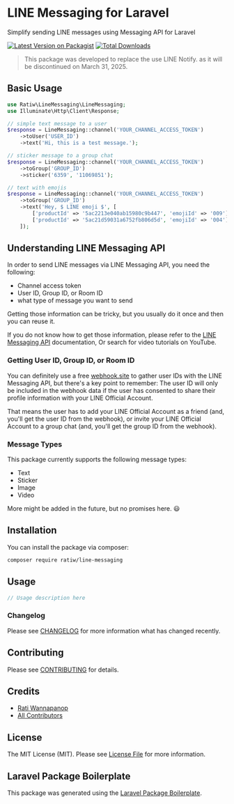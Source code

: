 # LINE Messaging for Laravel

Simplify sending LINE messages using Messaging API for Laravel


[![Latest Version on Packagist](https://img.shields.io/packagist/v/ratiw/linemessaging.svg?style=flat-square)](https://packagist.org/packages/ratiw/linemessaging)
[![Total Downloads](https://img.shields.io/packagist/dt/ratiw/linemessaging.svg?style=flat-square)](https://packagist.org/packages/ratiw/linemessaging)


> This package was developed to replace the use LINE Notify.
> as it will be discontinued on March 31, 2025.

## Basic Usage

```php
use Ratiw\LineMessaging\LineMessaging;
use Illuminate\Http\Client\Response;

// simple text message to a user
$response = LineMessaging::channel('YOUR_CHANNEL_ACCESS_TOKEN')
    ->toUser('USER_ID')
    ->text('Hi, this is a test message.');

// sticker message to a group chat
$response = LineMessaging::channel('YOUR_CHANNEL_ACCESS_TOKEN')
    ->toGroup('GROUP_ID')
    ->sticker('6359', '11069851');

// text with emojis
$response = LineMessaging::channel('YOUR_CHANNEL_ACCESS_TOKEN')
    ->toGroup('GROUP_ID')
    ->text('Hey, $ LINE emoji $', [
        ['productId' => '5ac2213e040ab15980c9b447', 'emojiId' => '009'],
        ['productId' => '5ac21d59031a6752fb806d5d', 'emojiId' => '004'],
    ]);
```

## Understanding LINE Messaging API

In order to send LINE messages via LINE Messaging API, you need the following:
- Channel access token
- User ID, Group ID, or Room ID
- what type of message you want to send

Getting those information can be tricky, but you usually do it once and then you can reuse it. 

If you do not know how to get those information, please refer to the [LINE Messaging API](https://developers.line.biz/en/docs/messaging-api/overview/) documentation, Or search for video tutorials on YouTube.

### Getting User ID, Group ID, or Room ID

You can definitely use a free [webhook.site](https://webhook.site) to gather user IDs with the LINE Messaging API, but there's a key point to remember:  The user ID will only be included in the webhook data if the user has consented to share their profile information with your LINE Official Account.

That means the user has to add your LINE Official Account as a friend (and, you'll get the user ID from the webhook), or invite your LINE Official Account to a group chat (and, you'll get the group ID from the webhook).

### Message Types 

This package currently supports the following message types:
- Text
- Sticker
- Image
- Video

More might be added in the future, but no promises here. :smiley:


## Installation

You can install the package via composer:

```bash
composer require ratiw/line-messaging
```

## Usage

```php
// Usage description here
```

### Changelog

Please see [CHANGELOG](CHANGELOG.md) for more information what has changed recently.

## Contributing

Please see [CONTRIBUTING](CONTRIBUTING.md) for details.

## Credits

-   [Rati Wannapanop](https://github.com/ratiw)
-   [All Contributors](../../contributors)

## License

The MIT License (MIT). Please see [License File](LICENSE.md) for more information.

## Laravel Package Boilerplate

This package was generated using the [Laravel Package Boilerplate](https://laravelpackageboilerplate.com).
